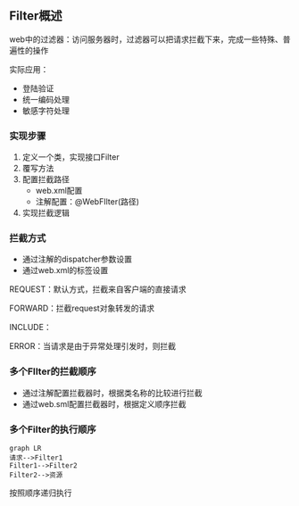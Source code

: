 ## Filter概述

web中的过滤器：访问服务器时，过滤器可以把请求拦截下来，完成一些特殊、普遍性的操作

实际应用：

- 登陆验证
- 统一编码处理
- 敏感字符处理

### 实现步骤

1. 定义一个类，实现接口Filter
2. 覆写方法
3. 配置拦截路径
   - web.xml配置
   - 注解配置：@WebFIlter(路径)
4. 实现拦截逻辑

### 拦截方式

- 通过注解的dispatcher参数设置
- 通过web.xml的<dispatcher>标签设置

REQUEST：默认方式，拦截来自客户端的直接请求

FORWARD：拦截request对象转发的请求

INCLUDE：

ERROR：当请求是由于异常处理引发时，则拦截

### 多个FIlter的拦截顺序

- 通过注解配置拦截器时，根据类名称的比较进行拦截
- 通过web.sml配置拦截器时，根据定义顺序拦截

### 多个Filter的执行顺序

```mermaid
graph LR
请求-->Filter1
Filter1-->Filter2
Filter2-->资源
```

按照顺序递归执行

